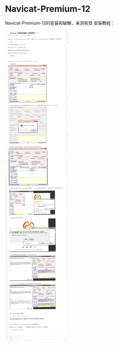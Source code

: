 # Navicat-Premium-12
Navicat-Premium-12的安装和破解，亲测有效
安装教程：

![安装教程](https://github.com/onlineyun/Navicat-Premium-12/blob/onlineyun-patch-1/Navicat-Premium-12(%E7%A0%B4%E8%A7%A3%E4%B8%8E%E5%AE%89%E8%A3%85)/fehelper-blog-csdn-net-tqs314-article-details-80760401-1560570220831.png)

